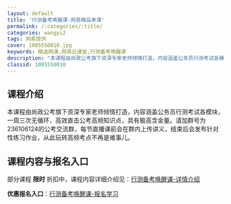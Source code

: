 ```yaml
---
layout: default
title: '行测备考唤醒课-网易精品单课'
permalink: /:categories/:title/
categories: wangyi2
tags: 网易提供
cover: 1005550010.jpg
keywords: 精选网课,网易云课堂,行测备考唤醒课
description: "本课程由尚政公考旗下资深专家老师倾情打造，内容涵盖公务员行测考试各模块，一周三次无循环，高效直击公考高频知识点，具有极高含金量。请加群号为236106124的公考交流群，每节直播课前会在群内"
classid: 1005550010
---
```


## 课程介绍

本课程由尚政公考旗下资深专家老师倾情打造，内容涵盖公务员行测考试各模块，一周三次无循环，高效直击公考高频知识点，具有极高含金量。请加群号为236106124的公考交流群，每节直播课前会在群内上传讲义，结束后会发布针对性练习作业，从此玩转高频考点不再是难事儿。

## 课程内容与报名入口

部分课程 **限时** 折扣中，课程内容详细介绍见：[行测备考唤醒课-详情介绍](https://study.163.com/course/introduction/1005550010.htm?share=1&shareId=1025206652&utm_campaign=share&utm_medium=iphoneShare&utm_source=&utm_u=1025206652)

**优惠报名入口**：[行测备考唤醒课-报名学习](https://study.163.com/course/introduction/1005550010.htm?share=1&shareId=1025206652&utm_campaign=share&utm_medium=iphoneShare&utm_source=&utm_u=1025206652)

